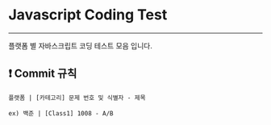 # Javascript Coding Test

---
플랫폼 별 자바스크립트 코딩 테스트 모음 입니다.


## ❗ Commit 규칙

`플랫폼 | [카테고리] 문제 번호 및 식별자 - 제목`

`ex) 백준 | [Class1] 1008 - A/B`